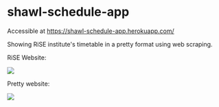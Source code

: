 # shawl-schedule-app

Accessible at https://shawl-schedule-app.herokuapp.com/

Showing RiSE institute's timetable in a pretty format using web scraping.

RiSE Website:

<img src = "https://user-images.githubusercontent.com/34603371/115720083-574eb880-a39a-11eb-8dfb-5ab30a86a71e.png">


Pretty website:

<img src = "https://user-images.githubusercontent.com/34603371/115720100-5b7ad600-a39a-11eb-86a8-4d734b972743.png">
